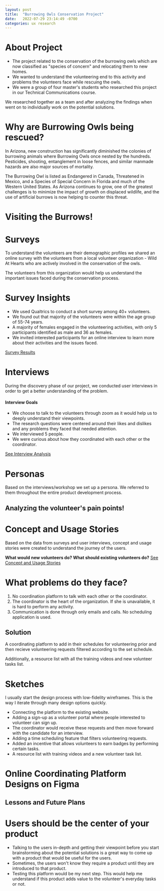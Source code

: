 ```yaml
---
layout: post
title:  "Burrowing Owls Conservation Project"
date:   2022-07-29 23:14:49 -0700
categories: ux research
---
```


# About Project
- The project related to the conservation of the burrowing owls which are now classified as "species of concern" and relocating them to new homes.
- We wanted to understand the volunteering end to this activity and problems the volunteers face while rescuing the owls.
- We were a group of four master's students who researched this project in our Technical Communications course.

We researched together as a team and after analyzing the findings when went on to individually work on the potential solutions.

# Why are Burrowing Owls being rescued?
In Arizona, new construction has significantly diminished the colonies of burrowing animals where Burrowing Owls once nested by the hundreds. Pesticides, shooting, entanglement in loose fences, and similar manmade hazards are also major sources of mortality.

The Burrowing Owl is listed as Endangered in Canada, Threatened in Mexico, and a Species of Special Concern in Florida and much of the Western United States. As Arizona continues to grow, one of the greatest challenges is to minimize the impact of growth on displaced wildlife, and the use of artificial burrows is now helping to counter this threat.

# Visiting the Burrows!

# Surveys
To understand the volunteers are their demographic profiles we shared an online survey with the volunteers from a local volunteer organization - Wild At Hearts who are actively involved in the conservation of the owls.

The volunteers from this organization would help us understand the important issues faced during the conservation process.

# Survey Insights
- We used Qualtrics to conduct a short survey among 40+ volunteers.
- We found out that majority of the volunteers were within the age group of 55-74 years.
- A majority of females engaged in the volunteering activities, with only 5 participants identified as male and 36 as females.
- We invited interested participants for an online interview to learn more about their activities and the issues faced.

[Survey Results](https://docs.google.com/document/d/1VUm-XrXpO6rM70zvs_z9ALkbp0-NK2BF/edit?usp=sharing&ouid=113887661506997209461&rtpof=true&sd=true)

# Interviews
During the discovery phase of our project, we conducted user interviews in order to get a better understanding of the problem.
#### Interview Goals
- We choose to talk to the volunteers through zoom as it would help us to deeply understand their viewpoints.
- The research questions were centered around their likes and dislikes and any problems they faced that needed attention.
- We interviewed 5 people.
- We were curious about how they coordinated with each other or the coordinator.

[See Interview Analysis](https://miro.com/app/board/uXjVOFwbAj0=/?userEmail=hkbains@asu.edu&track=true&utm_source=notification&utm_medium=email&utm_campaign=request-for-access&utm_content=board-link)

# Personas
Based on the interviews/workshop we set up a persona. We referred to them throughout the entire product development process.

## Analyzing the volunteer's pain points!

# Concept and Usage Stories
Based on the data from surveys and user interviews, concept and usage stories were created to understand the journey of the users.

**What would new volunteers do? What should existing volunteers do?**
[See Concept and Usage Stories](https://docs.google.com/document/d/1V30WIQ2UbEOdwjAWAmIqeywnZao5KAuw/edit?usp=sharing&ouid=113887661506997209461&rtpof=true&sd=true)

# What problems do they face?
1. No coordination platform to talk with each other or the coordinator.
2. The coordinator is the heart of the organization. If she is unavailable, it is hard to perform any activity.
3. Communication is done through only emails and calls. No scheduling application is used.

## Solution
A coordinating platform to add in their schedules for volunteering prior and then recieve volunteering requests filtered according to the set schedule.

Additionally, a resource list with all the training videos and new volunteer tasks list.

# Sketches
I usually start the design process with low-fidelity wireframes. This is the way I iterate through many design options quickly.
- Connecting the platform to the existing website.
- Adding a sign-up as a volunteer portal where people interested to volunteer can sign up.
- The coordinator would receive these requests and then move forward with the candidate for an interview.
- Adding a time scheduling feature that filters volunteering requests.
- Added an incentive that allows volunteers to earn badges by performing certain tasks.
- A resource list with training videos and a new volunteer task list.

# Online Coordinating Platform Designs on Figma

## Lessons and Future Plans
# Users should be the center of your product
- Talking to the users in-depth and getting their viewpoint before you start brainstorming about the potential solutions is a great way to come up with a product that would be useful for the users.
- Sometimes, the users won't know they require a product until they are introduced to that product.
- Testing this platform would be my next step. This would help me understand if this product adds value to the volunteer's everyday tasks or not. 
